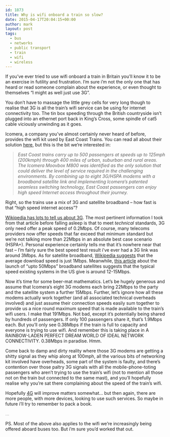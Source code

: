 ```yaml
---
id: 1873
title: Why is wifi onboard a train so slow?
date: 2015-04-17T20:04:15+00:00
author: mark
layout: post
tags:
  - bus
  - networks
  - public transport
  - train
  - wifi
  - wireless
---
```

If you&#8217;ve ever tried to use wifi onboard a train in Britain you&#8217;ll know it to be an exercise in futility and frustration. I&#8217;m sure i&#8217;m not the only one that has heard or read someone complain about the experience, or even thought to themselves &#8220;I might as well just use 3G&#8221;.

You don&#8217;t have to massage the little grey cells for very long though to realise that 3G is all the train&#8217;s wifi service can be using for internet connectivity too. The tin box speeding through the British countryside isn&#8217;t plugged into an ethernet port back in King&#8217;s Cross, some spindle of cat5 cable viciously unwinding as it goes.

Icomera, a company you&#8217;ve almost certainly&nbsp;never heard of before, provides the wifi kit used by East Coast Trains. You can read all about their solution [here](http://www.icomera.com/solutions/east-coast-uk/), but this is the bit we&#8217;re interested in:

> _East Coast trains carry up to 500 passengers at speeds up to 125mph (200kmph) through 400 miles of urban, suburban and rural areas. The Icomera Moovbox M800 was identified as the only solution that could deliver the level of service required in the challenging environments. By combining up to eight 3G/HSPA modems with a broadband satellite link and implementing Icomera’s patented seamless switching technology, East Coast passengers can enjoy high speed Internet access throughout their journey._

Right, so the trains use&nbsp;a mix of 3G and satellite broadband &#8211; how fast is that &#8220;high speed internet access&#8221;?

[Wikipedia has lots to tell us about 3G](https://en.wikipedia.org/wiki/3G).&nbsp;The most pertinent information I took from that article before falling asleep is that to meet _technical_ standards, 3G only need offer a peak speed of 0.2Mbps. Of course, many telecoms providers now offer speeds that far exceed that minimum standard but we&#8217;re not talking more than 22Mbps in an absolute best case scenario (HSPA+). Personal experience certainly tells me that it&#8217;s nowhere near that fast &#8211;&nbsp;I&#8217;m fairly sure the best speed test result i&#8217;ve ever had a 3G link was around 3Mbps. As for satellite broadband,&nbsp;[Wikipedia suggests](https://en.wikipedia.org/wiki/Satellite_Internet_access) that the average download speed&nbsp;is&nbsp;just 1Mbps. Meanwhile, [this article](http://www.networkworld.com/article/2457722/service-providers/a-new-breed-of-broadband-satellites-could-have-you-living-on-a-desert-island.html) about the launch of &#8220;upto 50Mbps&#8221; broadband satellites suggests that the typical speed existing systems in the US give is around 12-15Mbps.

Now it&#8217;s time for some beer-mat mathematics. Let&#8217;s be hugely generous and assume that Icomera&#8217;s eight 3G modems each bring&nbsp;22Mbps to the party and the satellite system a further 15Mbps. Further, let&#8217;s ignore how all these modems actually work together (and all associated technical overheads involved) and just assume their connection speeds easily sum together to provide us a nice round maximum speed that is made available to the train&#8217;s wifi users. I make that 191Mbps. Not bad, except it&#8217;s potentially being shared by hundreds of passengers. If only 100 passengers share it, that&#8217;s 1.9Mbps each. But you&#8217;ll only see 0.38Mbps if the train is full to capacity and everyone is trying to use wifi. And remember this is taking place in A RAINBOW-LADEN PERFECT DREAM WORLD OF IDEAL NETWORK CONNECTIVITY. 0.38Mbps in paradise. Hmm.

Come back to damp and dirty reality where those 3G modems are getting a shitty signal as they whip&nbsp;along at 100mph, all the various bits of&nbsp;networking kit involved have overheads, some part of the system is faulty, and there&#8217;s contention over those paltry 3G signals with all the mobile-phone-toting passengers who aren&#8217;t trying to use the train&#8217;s wifi (not to mention all those not on the train but connected to the same mast), and you&#8217;ll hopefully realise&nbsp;why you&#8217;re sat there complaining about the speed of the train&#8217;s wifi.

Hopefully [4G](https://en.wikipedia.org/wiki/4G)&nbsp;will improve matters somewhat&#8230; but then again,&nbsp;there are more people, with more devices, looking to use such services. So maybe in future i&#8217;ll try to remember to pack a book.

<span style="color: #999999;">&#8230;</span>

PS. Most of the above also applies to the wifi we&#8217;re increasingly being offered aboard buses too. But i&#8217;m sure you&#8217;d worked that out.

&nbsp;